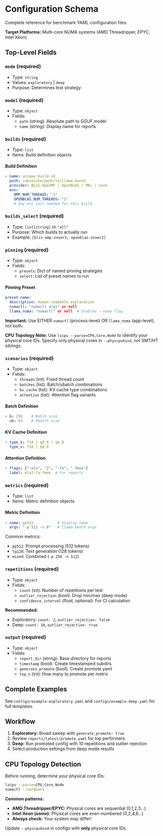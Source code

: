 # Configuration Schema

Complete reference for benchmark YAML configuration files.

**Target Platforms:** Multi-core NUMA systems (AMD Threadripper, EPYC, Intel Xeon)

## Top-Level Fields

### `mode` (required)
- Type: `string`
- Values: `exploratory` | `deep`
- Purpose: Determines test strategy

### `model` (required)
- Type: `object`
- Fields:
  - `path` (string): Absolute path to GGUF model
  - `name` (string): Display name for reports

### `builds` (required)
- Type: `list`
- Items: Build definition objects

#### Build Definition
```yaml
- name: unique-build-id
  path: /absolute/path/to/llama-bench
  provider: BLIS-OpenMP | OpenBLAS | MKL | none
  env:
    OMP_NUM_THREADS: "1"
    OPENBLAS_NUM_THREADS: "1"
    # Any env vars needed for this build
```

### `builds_select` (required)
- Type: `list[string]` or `"all"`
- Purpose: Which builds to actually run
- Example: `[blis-omp-znver1, openblas-znver1]`

### `pinning` (required)
- Type: `object`
- Fields:
  - `presets`: Dict of named pinning strategies
  - `select`: List of preset names to run

#### Pinning Preset

```yaml
preset-name:
  description: Human-readable explanation
  numactl: "numactl args" or null
  llama_numa: "numactl" or null  # Enables --numa flag
```

**Important:** Use EITHER `numactl` (process-level) OR `llama_numa` (app-level), not both.

**CPU Topology Note:** Use `lscpu --parse=CPU,Core,Node` to identify your physical core IDs. Specify only physical cores in `--physcpubind`, not SMT/HT siblings.

### `scenarios` (required)
- Type: `object`
- Fields:
  - `threads` (int): Fixed thread count
  - `batches` (list): Batch/ubatch combinations
  - `kv_cache` (list): KV cache type combinations
  - `attention` (list): Attention flag variants

#### Batch Definition
```yaml
- b: 256    # Batch size
  ub: 64    # Ubatch size
```

#### KV Cache Definition
```yaml
- type_k: f16 | q8_0 | q4_0
  type_v: f16 | q8_0
```

#### Attention Definition
```yaml
- flags: ["-mla", "2", "-fa", "-fmoe"]
  label: mla2-fa-fmoe  # For reports
```

### `metrics` (required)
- Type: `list`
- Items: Metric definition objects

#### Metric Definition
```yaml
- name: pp512           # Display name
  args: "-p 512 -n 0"   # llama-bench args
```

Common metrics:
- `pp512`: Prompt processing (512 tokens)
- `tg128`: Text generation (128 tokens)
- `mixed`: Combined (`-p 256 -n 512`)

### `repetitions` (required)
- Type: `object`
- Fields:
  - `count` (int): Number of repetitions per test
  - `outlier_rejection` (bool): Drop min/max (deep mode)
  - `confidence_interval` (float, optional): For CI calculation

**Recommended:**
- Exploratory: `count: 2`, `outlier_rejection: false`
- Deep: `count: 10`, `outlier_rejection: true`

### `output` (required)
- Type: `object`
- Fields:
  - `report_dir` (string): Base directory for reports
  - `timestamp` (bool): Create timestamped subdirs
  - `generate_promote` (bool): Create promote.yaml
  - `top_n` (int): How many to promote per metric

## Complete Examples

See `configs/example-exploratory.yaml` and `configs/example-deep.yaml` for full templates.

## Workflow

1. **Exploratory:** Broad sweep with `generate_promote: true`
2. Review `reports/latest/promote.yaml` for top performers
3. **Deep:** Run promoted config with 10 repetitions and outlier rejection
4. Select production settings from deep mode results

## CPU Topology Detection

Before running, determine your physical core IDs:

```bash
lscpu --parse=CPU,Core,Node
numactl --hardware
```

**Common patterns:**

- **AMD Threadripper/EPYC:** Physical cores are sequential (0,1,2,3...)
- **Intel Xeon (some):** Physical cores are even-numbered (0,2,4,6...)
- **Always check:** Your system may differ!

Update `--physcpubind` in configs with **only** physical core IDs.
